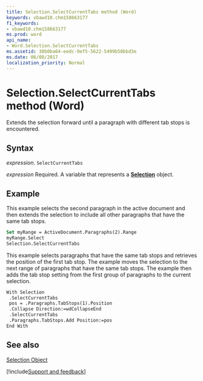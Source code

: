 ```yaml
---
title: Selection.SelectCurrentTabs method (Word)
keywords: vbawd10.chm158663177
f1_keywords:
- vbawd10.chm158663177
ms.prod: word
api_name:
- Word.Selection.SelectCurrentTabs
ms.assetid: 38b0ba64-eedc-9ef5-5622-5499b50bbd3e
ms.date: 06/08/2017
localization_priority: Normal
---
```



# Selection.SelectCurrentTabs method (Word)

Extends the selection forward until a paragraph with different tab stops is encountered.


## Syntax

_expression_. `SelectCurrentTabs`

_expression_ Required. A variable that represents a **[Selection](Word.Selection.md)** object.


## Example

This example selects the second paragraph in the active document and then extends the selection to include all other paragraphs that have the same tab stops.


```vb
Set myRange = ActiveDocument.Paragraphs(2).Range 
myRange.Select 
Selection.SelectCurrentTabs
```

This example selects paragraphs that have the same tab stops and retrieves the position of the first tab stop. The example moves the selection to the next range of paragraphs that have the same tab stops. The example then adds the tab stop setting from the first group of paragraphs to the current selection.




```vb
With Selection 
 .SelectCurrentTabs 
 pos = .Paragraphs.TabStops(1).Position 
 .Collapse Direction:=wdCollapseEnd 
 .SelectCurrentTabs 
 .Paragraphs.TabStops.Add Position:=pos 
End With
```


## See also


[Selection Object](Word.Selection.md)

[!include[Support and feedback](~/includes/feedback-boilerplate.md)]